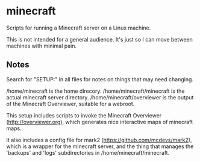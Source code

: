 minecraft
=========

Scripts for running a Minecraft server on a Linux machine.

This is not intended for a general audience. It's just so I can move between
machines with minimal pain.

Notes
-----

Search for "SETUP:" in all files for notes on things that may need changing.

/home/minecraft is the home direcory.
/home/minecraft/minecraft is the actual minecraft server directory.
/home/minecraft/overviewer is the output of the Minecraft Overviewer, suitable
for a webroot.

This setup includes scripts to invoke the Minecraft Overviewer
(http://overviewer.org), which generates nice interactive maps of minecraft
maps.

It also includes a config file for mark2 (https://github.com/mcdevs/mark2),
which is a wrapper for the minecraft server, and the thing that manages the
'backups' and 'logs' subdirectories in /home/minecraft/minecraft.
